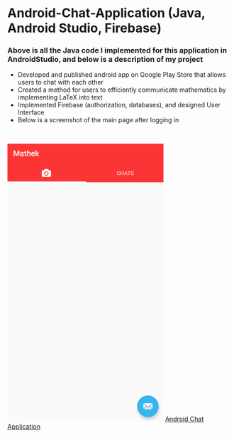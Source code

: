 # Android-Chat-Application (Java, Android Studio, Firebase)
### Above is all the Java code I implemented for this application in AndroidStudio, and below is a description of my project
-	Developed and published android app on Google Play Store that allows users to chat with each other 
-	Created a method for users to efficiently communicate mathematics by implementing LaTeX into text
-	Implemented Firebase (authorization, databases), and designed User Interface 
- Below is a screenshot of the main page after logging in
<br /> 

![Screenshot](Mathek.png)
[Android Chat Application](https://github.com/salazarbrandon1257/Android-Chat-Application)


